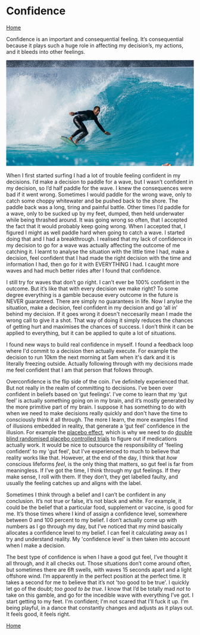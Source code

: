 # Confidence
[Home](../../index.md)

Confidence is an important and consequential feeling. It’s consequential because it plays such a huge role in affecting my decision’s, my actions, and it bleeds into other feelings.

<p align="center">
<img src="surfing.jpg" width="800">
</p>

When I first started surfing I had a lot of trouble feeling confident in my decisions. I’d make a decision to paddle for a wave, but I wasn’t confident in my decision, so I’d half paddle for the wave. I knew the consequences were bad if it went wrong. Sometimes I would paddle for the wrong wave, only to catch some choppy whitewater and be pushed back to the shore. The paddle back was a long, tiring and painful battle. Other times I’d paddle for a wave, only to be sucked up by my feet, dumped, then held underwater while being thrashed around. It was going wrong so often, that I accepted the fact that it would probably keep going wrong. When I accepted that, I figured I might as well paddle hard when going to catch a wave. I started doing that and I had a breakthrough. I realised that my lack of confidence in my decision to go for a wave was actually affecting the outcome of me catching it. I learnt to analyse the situation with the little time I had, make a decision, feel confident that I had made the right decision with the time and information I had, then go for it with EVERYTHING I had. I caught more waves and had much better rides after I found that confidence. 

I still try for waves that don’t go right. I can’t ever be 100% confident in the outcome. But it’s like that with every decision we make right? To some degree everything is a gamble because every outcome in the future is NEVER guaranteed. There are simply no guarantees in life. Now I anylse the situation, make a decision, feel confident in my decision and go ‘all in’ behind my decision. If it goes wrong it doesn't neccesarily mean I made the wrong call to give it a shot. That way of doing it simply reduces the chances of getting hurt and maximises the chances of success. I don’t think it can be applied to everything, but it can be applied to quite a lot of situations.

I found new ways to build real confidence in myself. I found a feedback loop where I'd commit to a decision then actually execute. For example the decision to run 10km the next morning at 5am when it's dark and it is literally freezing outside. Actually following through with my decisions made me feel confident that I am that person that follows through.

Overconfidence is the flip side of the coin. I’ve definitely experienced that. But not really in the realm of committing to decisions. I’ve been over confident in beliefs based on ‘gut feelings’. I’ve come to learn that my ‘gut feel’ is actually something going on in my brain, and it’s mostly generated by the more primitive part of my brain. I suppose it has something to do with when we need to make decisions really quickly and don't have the time to consciously think it all through. The more I learn, the more examples I find of illusions embedded in reality, that generate a ‘gut feel’ confidence in the illusion. For example the [placebo effect](https://en.wikipedia.org/wiki/Placebo), which is why we need to do [double blind randomised placebo controlled trials](https://en.wikipedia.org/wiki/Randomized_controlled_trial) to figure out if medications actually work. It would be nice to outsource the responsibility of 'feeling confident' to my 'gut feel', but I've experienced to much to believe that reality works like that. However, at the end of the day, I think that *how* conscious lifeforms *feel*, is the only thing that matters, so gut feel is far from meaningless. If I’ve got the time, I think through my gut feelings. If they make sense, I roll with them. If they don’t, they get labelled faulty, and usually the feeling catches up and aligns with the label.

Sometimes I think through a belief and I can’t be confident in any conclusion. It’s not true or false, it’s not black and white. For example, it could be the belief that a particular food, supplement or vaccine, is good for me. It’s those times where I kind of assign a confidence level, somewhere between 0 and 100 percent to my belief. I don’t actually come up with numbers as I go through my day, but I’ve noticed that my mind basically allocates a confidence level to my belief. I can feel it calculating away as I try and understand reality. My 'confidence level' is then taken into account when I make a decision.

The best type of confidence is when I have a good gut feel, I’ve thought it all through, and it all checks out. Those situations don’t come around often, but sometimes there are 6ft swells, with waves 15 seconds apart and a light offshore wind. I’m apparently in the perfect position at the perfect time. It takes a second for me to believe that it’s not 'too good to be true'. I quickly let go of the doubt; *too good to be true*. I know that I’d be totally mad *not* to take on this gamble, and go for the incedible wave with everything I’ve got. I start getting to my feet. I'm confident; I'm not scared that I'll fuck it up. I'm being playful, in a dance that constantly changes and adjusts as it plays out. It feels good, it feels right.

[Home](../../index.md)